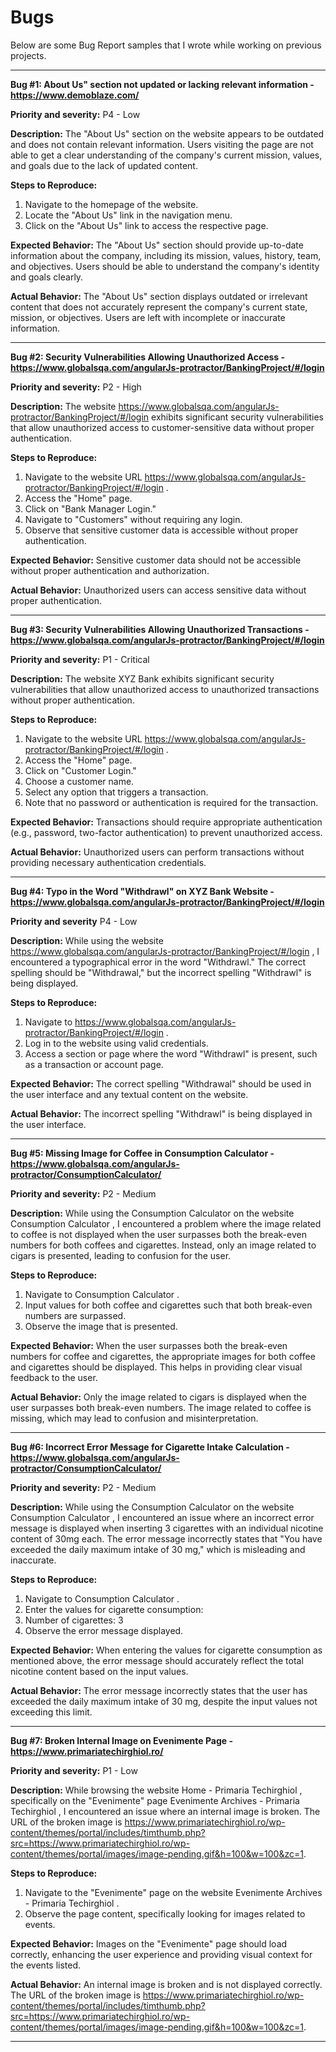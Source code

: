 # Bugs

Below are some Bug Report samples that I wrote while working on previous projects.

------------
**Bug #1: About Us" section not updated or lacking relevant information - https://www.demoblaze.com/**

**Priority and severity:**
P4 - Low

**Description:**
The "About Us" section on the website appears to be outdated and does not contain relevant information. Users visiting the page are not able to get a clear understanding of the company's current mission, values, and goals due to the lack of updated content.

**Steps to Reproduce:**
1. Navigate to the homepage of the website.
2. Locate the "About Us" link in the navigation menu.
3. Click on the "About Us" link to access the respective page.

**Expected Behavior:** 
The "About Us" section should provide up-to-date information about the company, including its mission, values, history, team, and objectives. Users should be able to understand the company's identity and goals clearly.

**Actual Behavior:**
The "About Us" section displays outdated or irrelevant content that does not accurately represent the company's current state, mission, or objectives. Users are left with incomplete or inaccurate information.

-------------

**Bug #2: Security Vulnerabilities Allowing Unauthorized Access - https://www.globalsqa.com/angularJs-protractor/BankingProject/#/login**

**Priority and severity:**
P2 - High

**Description:**
The website https://www.globalsqa.com/angularJs-protractor/BankingProject/#/login  exhibits significant security vulnerabilities that allow unauthorized access to customer-sensitive data without proper authentication.

**Steps to Reproduce:**
1. Navigate to the website URL https://www.globalsqa.com/angularJs-protractor/BankingProject/#/login .
2. Access the "Home" page.
3. Click on "Bank Manager Login."
4. Navigate to "Customers" without requiring any login.
5. Observe that sensitive customer data is accessible without proper authentication.

**Expected Behavior:**
Sensitive customer data should not be accessible without proper authentication and authorization.

**Actual Behavior:**
Unauthorized users can access sensitive data without proper authentication.

-------------------------------

**Bug #3: Security Vulnerabilities Allowing Unauthorized Transactions - https://www.globalsqa.com/angularJs-protractor/BankingProject/#/login**

**Priority and severity:**
P1 - Critical

**Description:**
The website XYZ Bank  exhibits significant security vulnerabilities that allow unauthorized access to unauthorized transactions without proper authentication.

**Steps to Reproduce:**
1. Navigate to the website URL https://www.globalsqa.com/angularJs-protractor/BankingProject/#/login .
2. Access the "Home" page.
3. Click on "Customer Login."
4. Choose a customer name.
5. Select any option that triggers a transaction.
6. Note that no password or authentication is required for the transaction.

**Expected Behavior:**
Transactions should require appropriate authentication (e.g., password, two-factor authentication) to prevent unauthorized access.

**Actual Behavior:**
Unauthorized users can perform transactions without providing necessary authentication credentials.

----------------------------------------------

**Bug #4: Typo in the Word "Withdrawl" on XYZ Bank Website - https://www.globalsqa.com/angularJs-protractor/BankingProject/#/login**

**Priority and severity**
P4 - Low

**Description:**
While using the website https://www.globalsqa.com/angularJs-protractor/BankingProject/#/login , I encountered a typographical error in the word "Withdrawl." The correct spelling should be "Withdrawal," but the incorrect spelling "Withdrawl" is being displayed.

**Steps to Reproduce:**
1. Navigate to https://www.globalsqa.com/angularJs-protractor/BankingProject/#/login .
2. Log in to the website using valid credentials.
3. Access a section or page where the word "Withdrawl" is present, such as a transaction or account page.

**Expected Behavior:**
The correct spelling "Withdrawal" should be used in the user interface and any textual content on the website.

**Actual Behavior:**
The incorrect spelling "Withdrawl" is being displayed in the user interface.

---------------------------

**Bug #5: Missing Image for Coffee in Consumption Calculator - https://www.globalsqa.com/angularJs-protractor/ConsumptionCalculator/**

**Priority and severity:**
P2 - Medium

**Description:**
While using the Consumption Calculator on the website Consumption Calculator , I encountered a problem where the image related to coffee is not displayed when the user surpasses both the break-even numbers for both coffees and cigarettes. Instead, only an image related to cigars is presented, leading to confusion for the user.

**Steps to Reproduce:**
1. Navigate to Consumption Calculator .
2. Input values for both coffee and cigarettes such that both break-even numbers are surpassed.
3. Observe the image that is presented.

**Expected Behavior:**
When the user surpasses both the break-even numbers for coffee and cigarettes, the appropriate images for both coffee and cigarettes should be displayed. This helps in providing clear visual feedback to the user.

**Actual Behavior:**
Only the image related to cigars is displayed when the user surpasses both break-even numbers. The image related to coffee is missing, which may lead to confusion and misinterpretation.

----------------

**Bug #6: Incorrect Error Message for Cigarette Intake Calculation - https://www.globalsqa.com/angularJs-protractor/ConsumptionCalculator/**

**Priority and severity:**
P2 - Medium

**Description:** 
While using the Consumption Calculator on the website Consumption Calculator , I encountered an issue where an incorrect error message is displayed when inserting 3 cigarettes with an individual nicotine content of 30mg each. The error message incorrectly states that "You have exceeded the daily maximum intake of 30 mg," which is misleading and inaccurate.

**Steps to Reproduce:**
1. Navigate to Consumption Calculator .
2. Enter the values for cigarette consumption:
3. Number of cigarettes: 3
4. Observe the error message displayed.

**Expected Behavior:** 
When entering the values for cigarette consumption as mentioned above, the error message should accurately reflect the total nicotine content based on the input values.

**Actual Behavior:** 
The error message incorrectly states that the user has exceeded the daily maximum intake of 30 mg, despite the input values not exceeding this limit.

---------------------------

**Bug #7: Broken Internal Image on Evenimente Page - https://www.primariatechirghiol.ro/**

**Priority and severity:**
P1 - Low

**Description:**
While browsing the website Home - Primaria Techirghiol , specifically on the "Evenimente" page Evenimente Archives - Primaria Techirghiol , I encountered an issue where an internal image is broken. The URL of the broken image is https://www.primariatechirghiol.ro/wp-content/themes/portal/includes/timthumb.php?src=https://www.primariatechirghiol.ro/wp-content/themes/portal/images/image-pending.gif&h=100&w=100&zc=1.

**Steps to Reproduce:**
1. Navigate to the "Evenimente" page on the website Evenimente Archives - Primaria Techirghiol .
2. Observe the page content, specifically looking for images related to events.

**Expected Behavior:**
Images on the "Evenimente" page should load correctly, enhancing the user experience and providing visual context for the events listed.

**Actual Behavior:**
An internal image is broken and is not displayed correctly. The URL of the broken image is https://www.primariatechirghiol.ro/wp-content/themes/portal/includes/timthumb.php?src=https://www.primariatechirghiol.ro/wp-content/themes/portal/images/image-pending.gif&h=100&w=100&zc=1.

------------------------------
